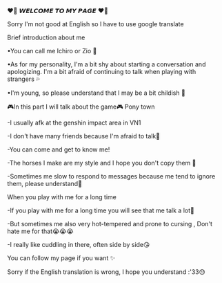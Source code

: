 ❤️‍🔥 𝙒𝙀𝙇𝘾𝙊𝙈𝙀 𝙏𝙊 𝙈𝙔 𝙋𝘼𝙂𝙀 ❤️‍🔥

Sorry I'm not good at English so I have to use google translate

Brief introduction about me

•You can call me Ichiro or Zio 💫

•As for my personality, I'm a bit shy about starting a conversation and apologizing. I'm a bit afraid of continuing to talk when playing with strangers 💦

•I'm young, so please understand that I may be a bit childish 🌹

🎮In this part I will talk about the game🎮
Pony town

-I usually afk at the genshin impact area in VN1

-I don't have many friends because I'm afraid to talk🥺

-You can come and get to know me!

-The horses I make are my style and I hope you don't copy them  🥲

-Sometimes me slow to respond to messages because me tend to ignore them, please understand🤧

When you play with me for a long time

-If you play with me for a long time you will see that me talk a lot🤗

-But sometimes me also very hot-tempered and prone to cursing , Don't hate me for that😭😭😭

-I really like cuddling in there, often side by side😘

You can follow my page if you want ✨

Sorry if the English translation is wrong, I hope you understand :'33😓
